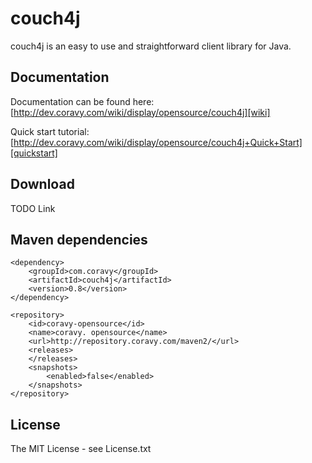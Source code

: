 couch4j
=======

couch4j is an easy to use and straightforward client library for Java.

Documentation
-------------

Documentation can be found here:  
[http://dev.coravy.com/wiki/display/opensource/couch4j][wiki]

Quick start tutorial:  
[http://dev.coravy.com/wiki/display/opensource/couch4j+Quick+Start][quickstart]

Download
--------

TODO Link


Maven dependencies
------------------

	<dependency>
    	<groupId>com.coravy</groupId>
    	<artifactId>couch4j</artifactId>
    	<version>0.8</version>
	</dependency>
	
	<repository>
	    <id>coravy-opensource</id>
	    <name>coravy. opensource</name>
	    <url>http://repository.coravy.com/maven2/</url>
	    <releases>
	    </releases>
	    <snapshots>
	        <enabled>false</enabled>
	    </snapshots>
	</repository>
	

[wiki]: http://dev.coravy.com/wiki/display/opensource/couch4j  "couch4j documentation"
[quickstart]: http://dev.coravy.com/wiki/display/opensource/couch4j+Quick+Start "5 minute quickstart"


License
-------

The MIT License - see License.txt